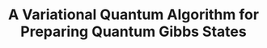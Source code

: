 ---
title: "A Variational Quantum Algorithm for Preparing Quantum Gibbs States"
collection: preprints
permalink: /preprints/2020-01 01-A-Variational-Quantum-Algorithm-for-Preparing-Quantum-Gibbs-States
authors: 'Anirban Chowdhury, Guang Hao Low, Nathan Wiebe, '
year: 2020
venue: 'arXiv'
details: '2002.00055 [quant-ph]'
paperurl: 'https://arxiv.org/abs/2002.00055'
citation: 'Anirban Chowdhury, Guang Hao Low, Nathan Wiebe,  arXiv 2002.00055 (2020).'
---